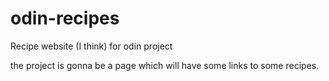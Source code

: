 # odin-recipes
Recipe website (I think) for odin project

the project is gonna be a page which will have some links to some recipes.